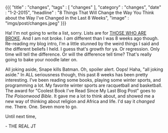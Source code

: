 {{{
    "title"    : "changes",
    "tags"     : [ "changes" ],
    "category" : "changes",
    "date"     : "1-2-2015",
    "headline" : "8 Things That Will Change the Way You Think about the Way I've Changed in the Last 8 Weeks",
    "image"    : "imgs/post/changes.jpeg"
}}}

Ha! I'm not going to write a list, sorry. Lists are for [THOSE WHO ARE BROKE](http://www.buzzfeed.com). And I am not broke. I *am* different than I was 8 weeks ago though. Re-reading my blog intro, I'm a little stunned by the weird things I said and the different beliefs I held. I guess that's growth for ya. Or regression. Only time will tell the difference. Or will the difference tell time? That's really going to bake your noodle later on.

All joking aside, Snape kills Batman. Oh, spoiler alert. Oops! Haha, "all joking aside." In ALL seriousness though, this past 8 weeks has been pretty interesting. I've been reading some books, playing some winter sports, and programming a lot. My favorite winter sports are racquetball and basketball. The award for "Coolest Book I've Read Since My Last Blog Post" goes to *The Poisonwood Bible*. It gave me a lot to think about, and showed me a new way of thinking about religion and Africa and life. I'd say it *changed* me. There. One. Seven more to go.

Until next time,

\- THE REAL JT
